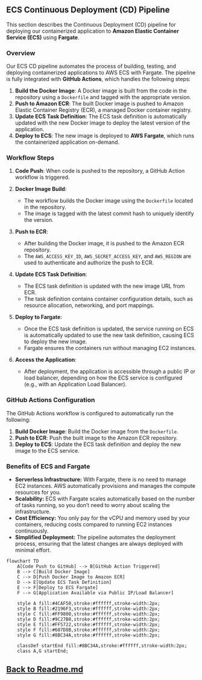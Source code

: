 ## ECS Continuous Deployment (CD) Pipeline

This section describes the Continuous Deployment (CD) pipeline for deploying our containerized application to **Amazon Elastic Container Service (ECS)** using **Fargate**.

### Overview

Our ECS CD pipeline automates the process of building, testing, and deploying containerized applications to AWS ECS with Fargate. The pipeline is fully integrated with **GitHub Actions**, which handles the following steps:

1. **Build the Docker Image**: A Docker image is built from the code in the repository using a `Dockerfile` and tagged with the appropriate version.
2. **Push to Amazon ECR**: The built Docker image is pushed to Amazon Elastic Container Registry (ECR), a managed Docker container registry.
3. **Update ECS Task Definition**: The ECS task definition is automatically updated with the new Docker image to deploy the latest version of the application.
4. **Deploy to ECS**: The new image is deployed to **AWS Fargate**, which runs the containerized application on-demand.

### Workflow Steps

1. **Code Push**: When code is pushed to the repository, a GitHub Action workflow is triggered.
   
2. **Docker Image Build**:
    - The workflow builds the Docker image using the `Dockerfile` located in the repository.
    - The image is tagged with the latest commit hash to uniquely identify the version.
   
3. **Push to ECR**:
    - After building the Docker image, it is pushed to the Amazon ECR repository.
    - The `AWS_ACCESS_KEY_ID`, `AWS_SECRET_ACCESS_KEY`, and `AWS_REGION` are used to authenticate and authorize the push to ECR.
   
4. **Update ECS Task Definition**:
    - The ECS task definition is updated with the new image URL from ECR.
    - The task definition contains container configuration details, such as resource allocation, networking, and port mappings.
   
5. **Deploy to Fargate**:
    - Once the ECS task definition is updated, the service running on ECS is automatically updated to use the new task definition, causing ECS to deploy the new image.
    - Fargate ensures the containers run without managing EC2 instances.
   
6. **Access the Application**:
    - After deployment, the application is accessible through a public IP or load balancer, depending on how the ECS service is configured (e.g., with an Application Load Balancer).

### GitHub Actions Configuration

The GitHub Actions workflow is configured to automatically run the following:

1. **Build Docker Image**: Build the Docker image from the `Dockerfile`.
2. **Push to ECR**: Push the built image to the Amazon ECR repository.
3. **Deploy to ECS**: Update the ECS task definition and deploy the new image to the ECS service.

### Benefits of ECS and Fargate

- **Serverless Infrastructure:** With Fargate, there is no need to manage EC2 instances. AWS automatically provisions and manages the compute resources for you.
- **Scalability:** ECS with Fargate scales automatically based on the number of tasks running, so you don’t need to worry about scaling the infrastructure.
- **Cost Efficiency:** You only pay for the vCPU and memory used by your containers, reducing costs compared to running EC2 instances continuously.
- **Simplified Deployment:** The pipeline automates the deployment process, ensuring that the latest changes are always deployed with minimal effort.

```mermaid
flowchart TD
    A[Code Push to GitHub] --> B[GitHub Action Triggered]
    B --> C[Build Docker Image]
    C --> D[Push Docker Image to Amazon ECR]
    D --> E[Update ECS Task Definition]
    E --> F[Deploy to ECS Fargate]
    F --> G[Application Available via Public IP/Load Balancer]

    style A fill:#4CAF50,stroke:#ffffff,stroke-width:2px;
    style B fill:#2196F3,stroke:#ffffff,stroke-width:2px;
    style C fill:#FF9800,stroke:#ffffff,stroke-width:2px;
    style D fill:#9C27B0,stroke:#ffffff,stroke-width:2px;
    style E fill:#FF5722,stroke:#ffffff,stroke-width:2px;
    style F fill:#607D8B,stroke:#ffffff,stroke-width:2px;
    style G fill:#8BC34A,stroke:#ffffff,stroke-width:2px;

    classDef startEnd fill:#8BC34A,stroke:#ffffff,stroke-width:2px;
    class A,G startEnd;
```
## [Back to Readme.md](../Readme.md)
